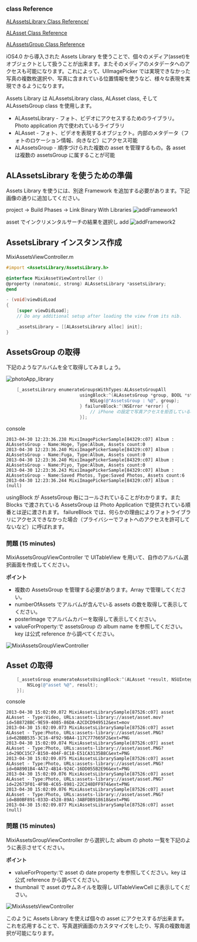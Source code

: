 ### class Reference
[ALAssetsLibrary Class Reference/](http://developer.apple.com/library/ios/#documentation/AssetsLibrary/Reference/ALAssetsLibrary_Class/Reference/Reference.html)

[ALAsset Class Reference](http://developer.apple.com/library/ios/#documentation/AssetsLibrary/Reference/ALAsset_Class/Reference/Reference.html)

[ALAssetsGroup Class Reference](http://developer.apple.com/library/ios/#documentation/AssetsLibrary/Reference/ALAssetsGroup_Class/Reference/Reference.html)

iOS4.0 から導入された Assets Library を使うことで、個々のメディア(asset)をオブジェクトとして扱うことが出来ます。またそのメディアのメタデータへのアクセスも可能になります。これによって、UIImagePicker では実現できなかった写真の複数枚選択や、写真に含まれている位置情報を使うなど、様々な表現を実現できるようになります。

Assets Library は ALAssetsLibrary class, ALAsset class, そして ALAssetsGroup class を使用します。

* ALAssetsLibrary - フォト、ビデオにアクセスするためのライブラリ。Photo application 内で使われているライブラリ
* ALAsset - フォト、ビデオを表現するオブジェクト。内部のメタデータ（フォトのロケーション情報、向きなど）にアクセス可能
* ALAssetsGroup - 順序づけられた複数の asset を管理するもの。各 asset は複数の assetsGroup に属することが可能

## ALAssetsLibrary を使うための準備
Assets Library を使うには、別途 Framework を追加する必要があります。下記画像の通りに追加してください。

project -> Build Phases -> Link Binary With Libraries
![addFramework1](https://raw.github.com/mixi-inc/iOSTraining/master/Doc/Images/5.2/addFramework1.png)

asset でインクリメンタルサーチの結果を選択し add
![addFramework2](https://raw.github.com/mixi-inc/iOSTraining/master/Doc/Images/5.2/addFramework2.png)

## AssetsLibrary インスタンス作成

MixiAssetsViewController.m
```objective-c
#import <AssetsLibrary/AssetsLibrary.h>

@interface MixiAssetViewController ()
@property (nonatomic, strong) ALAssetsLibrary *assetsLibrary;
@end

- (void)viewDidLoad
{
    [super viewDidLoad];
    // Do any additional setup after loading the view from its nib.

    _assetsLibrary = [[ALAssetsLibrary alloc] init];
}

```

## AssetsGroup の取得
下記のようなアルバムを全て取得してみましょう。

![photoApp_library](https://raw.github.com/mixi-inc/iOSTraining/master/Doc/Images/5.2/photoApp_library.png)

```objective-c
    [_assetsLibrary enumerateGroupsWithTypes:ALAssetsGroupAll
                            usingBlock:^(ALAssetsGroup *group, BOOL *stop) {
                                NSLog(@"AssetsGroup : %@", group);
                            } failureBlock:^(NSError *error) {
                                // iPhone の設定で写真アクセスを拒否している場合
                            }];
```

console
```
2013-04-30 12:23:36.238 MixiImagePickerSample[84329:c07] Album : ALAssetsGroup - Name:Hoge, Type:Album, Assets count:0
2013-04-30 12:23:36.240 MixiImagePickerSample[84329:c07] Album : ALAssetsGroup - Name:Fuga, Type:Album, Assets count:0
2013-04-30 12:23:36.240 MixiImagePickerSample[84329:c07] Album : ALAssetsGroup - Name:Piyo, Type:Album, Assets count:0
2013-04-30 12:23:36.243 MixiImagePickerSample[84329:c07] Album : ALAssetsGroup - Name:Saved Photos, Type:Saved Photos, Assets count:6
2013-04-30 12:23:36.244 MixiImagePickerSample[84329:c07] Album : (null)
```
usingBlock が AssetsGroup 毎にコールされていることがわかります。また Blocks で渡されている AssetsGroup は Photo Application で提供されている順番とは逆に渡されます。
failureBlock では、何らかの理由によりフォトライブラリにアクセスできなかった場合（プライバシーでフォトへのアクセスを許可してないなど）に呼ばれます。

### 問題 (15 minutes)
MixiAssetsGroupViewController で UITableView を用いて、自作のアルバム選択画面を作成してください。

**ポイント**
- 複数の AssetsGroup を管理する必要があります。Array で管理してください。
- numberOfAssets でアルバムが含んでいる assets の数を取得して表示してください。
- posterImage でアルバムカバーを取得して表示してください。
- valueForProperty:で assetsGroup の album name を参照してください。key は公式 reference から調べてください。

![MixiAssetsGroupViewController](https://raw.github.com/mixi-inc/iOSTraining/master/Doc/Images/5.2/MixiAssetsGroupViewController.png)

## Asset の取得

```objective-c
    [_assetsGroup enumerateAssetsUsingBlock:^(ALAsset *result, NSUInteger index, BOOL *stop) {
        NSLog(@"asset %@", result);
    }];
```

console
```
2013-04-30 15:02:09.072 MixiAssetsLibrarySample[87526:c07] asset ALAsset - Type:Video, URLs:assets-library://asset/asset.mov?id=588728BC-9E59-4085-86DA-A2CDCD949512&ext=mov
2013-04-30 15:02:09.073 MixiAssetsLibrarySample[87526:c07] asset ALAsset - Type:Photo, URLs:assets-library://asset/asset.PNG?id=62BBB535-3C16-4F92-9BA4-117C777665F2&ext=PNG
2013-04-30 15:02:09.074 MixiAssetsLibrarySample[87526:c07] asset ALAsset - Type:Photo, URLs:assets-library://asset/asset.PNG?id=29DC15C7-B150-404F-8C18-E51CA3135B8C&ext=PNG
2013-04-30 15:02:09.075 MixiAssetsLibrarySample[87526:c07] asset ALAsset - Type:Photo, URLs:assets-library://asset/asset.PNG?id=0A8901B4-4A72-4B14-924C-16DD055B2E96&ext=PNG
2013-04-30 15:02:09.076 MixiAssetsLibrarySample[87526:c07] asset ALAsset - Type:Photo, URLs:assets-library://asset/asset.PNG?id=22673F01-4F9B-4C65-8981-22C248DFF974&ext=PNG
2013-04-30 15:02:09.076 MixiAssetsLibrarySample[87526:c07] asset ALAsset - Type:Photo, URLs:assets-library://asset/asset.PNG?id=B80BF891-033D-4528-89A1-3ABFDB918618&ext=PNG
2013-04-30 15:02:09.077 MixiAssetsLibrarySample[87526:c07] asset (null)
```

### 問題 (15 minutes)
MixiAssetsGroupViewController から選択した album の photo 一覧を下記のように表示させてください。

**ポイント**
- valueForProperty:で asset の date property を参照してください。key は公式 reference から調べてください。
- thumbnail で asset のサムネイルを取得し UITableViewCell に表示してください。


![MixiAssetsViewController](https://raw.github.com/mixi-inc/iOSTraining/master/Doc/Images/5.2/MixiAssetsViewController.png)


このように Assets Library を使えば個々の asset にアクセスするが出来ます。これを応用することで、写真選択画面のカスタマイズをしたり、写真の複数毎選択が可能になります。